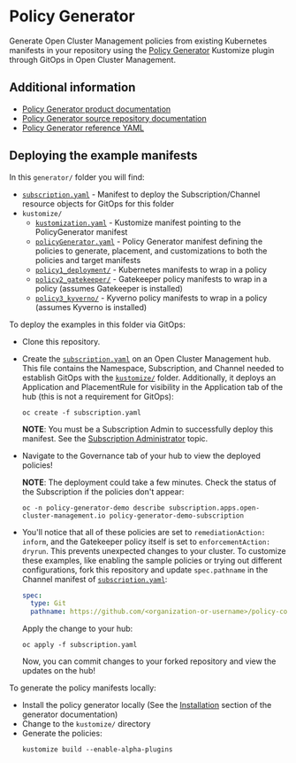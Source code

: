 # Policy Generator

Generate Open Cluster Management policies from existing Kubernetes manifests in your repository
using the [Policy Generator](https://github.com/open-cluster-management/policy-generator-plugin)
Kustomize plugin through GitOps in Open Cluster Management.

## Additional information

- [Policy Generator product documentation](https://access.redhat.com/documentation/en-us/red_hat_advanced_cluster_management_for_kubernetes/2.4/html/governance/governance#policy-generator)
- [Policy Generator source repository documentation](https://github.com/open-cluster-management/policy-generator-plugin/blob/main/README.md)
- [Policy Generator reference YAML](https://github.com/open-cluster-management/policy-generator-plugin/blob/main/docs/policygenerator-reference.yaml)

## Deploying the example manifests

In this `generator/` folder you will find:

- [`subscription.yaml`](subscription.yaml) - Manifest to deploy the Subscription/Channel resource
  objects for GitOps for this folder
- `kustomize/`
  - [`kustomization.yaml`](kustomize/kustomization.yaml) - Kustomize manifest pointing to the
    PolicyGenerator manifest
  - [`policyGenerator.yaml`](kustomize/policyGenerator.yaml) - Policy Generator manifest defining
    the policies to generate, placement, and customizations to both the policies and target
    manifests
  - [`policy1_deployment/`](kustomize/policy1_deployment) - Kubernetes manifests to wrap in a policy
  - [`policy2_gatekeeper/`](kustomize/policy2_gatekeeper) - Gatekeeper policy manifests to wrap in a
    policy (assumes Gatekeeper is installed)
  - [`policy3_kyverno/`](kustomize/policy3_kyverno) - Kyverno policy manifests to wrap in a policy
    (assumes Kyverno is installed)

To deploy the examples in this folder via GitOps:

- Clone this repository.
- Create the [`subscription.yaml`](subscription.yaml) on an Open Cluster Management hub. This file
  contains the Namespace, Subscription, and Channel needed to establish GitOps with the
  [`kustomize/`](kustomize) folder. Additionally, it deploys an Application and PlacementRule for
  visibility in the Application tab of the hub (this is not a requirement for GitOps):
  ```shell
  oc create -f subscription.yaml
  ```
  **NOTE**: You must be a Subscription Admin to successfully deploy this manifest. See the
  [Subscription Administrator](../README.md#subscription-administrator) topic.
- Navigate to the Governance tab of your hub to view the deployed policies!

  **NOTE**: The deployment could take a few minutes. Check the status of the Subscription if the
  policies don't appear:

  ```shell
  oc -n policy-generator-demo describe subscription.apps.open-cluster-management.io policy-generator-demo-subscription
  ```

- You'll notice that all of these policies are set to `remediationAction: inform`, and the
  Gatekeeper policy itself is set to `enforcementAction: dryrun`. This prevents unexpected changes
  to your cluster. To customize these examples, like enabling the sample policies or trying out
  different configurations, fork this repository and update `spec.pathname` in the Channel manifest
  of [`subscription.yaml`](subscription.yaml):
  ```yaml
  spec:
    type: Git
    pathname: https://github.com/<organization-or-username>/policy-collection.git
  ```
  Apply the change to your hub:
  ```shell
  oc apply -f subscription.yaml
  ```
  Now, you can commit changes to your forked repository and view the updates on the hub!

To generate the policy manifests locally:

- Install the policy generator locally (See the
  [Installation](https://github.com/open-cluster-management/policy-generator-plugin#installation)
  section of the generator documentation)
- Change to the `kustomize/` directory
- Generate the policies:
  ```shell
  kustomize build --enable-alpha-plugins
  ```
